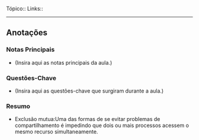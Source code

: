 Tópico::
Links::

---
## Anotações

### Notas Principais

- (Insira aqui as notas principais da aula.)

### Questões-Chave

- (Insira aqui as questões-chave que surgiram durante a aula.)

### Resumo

- Exclusão mutua:Uma das formas de se evitar problemas de compartilhamento é impedindo que dois ou mais processos acessem o mesmo recurso simultaneamente.


